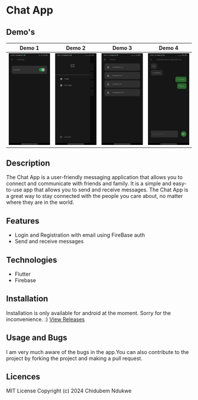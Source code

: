 # Chat App

## Demo's
| Demo 1 | Demo 2 | Demo 3 | Demo 4
|---------|---------|---------|-------|
| ![Demo_1](/lib/assets/demo_1.jpg) | ![Demo_2](/lib/assets/demo_2.jpg) | ![Demo_3](/lib/assets/demo_3.jpg) | ![Demo_4](/lib/assets/demo_4.jpg) |

## Description
The Chat App is a user-friendly messaging application that allows you to connect and communicate with friends and family. It is a simple and easy-to-use app that allows you to send and receive messages. The Chat App is a great way to stay connected with the people you care about, no matter where they are in the world.

## Features
- Login and Registration with email using FireBase auth
- Send and receive messages


## Technologies
- Flutter
- Firebase

## Installation
Installation is only available for android at the moment. Sorry for the inconvenience. :) 
[View Releases](https://github.com/Duks31/capp/releases/tag/latest)

## Usage and Bugs
I am very much aware of the bugs in the app.You can also contribute to the project by forking the project and making a pull request.  

## Licences
MIT License
Copyright (c) 2024 Chidubem Ndukwe